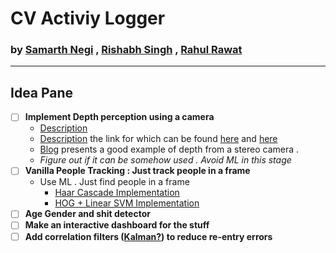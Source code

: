 # CV Activiy Logger


### by [Samarth Negi](https://n-s405.github.io) , [Rishabh Singh]() , [Rahul Rawat]()

_________


## Idea Pane 
- [ ] __Implement Depth perception using a camera__ <br/> 
    - [Description](https://opencv-python-tutroals.readthedocs.io/en/latest/py_tutorials/py_calib3d/py_depthmap/py_depthmap.html#py-depthmap)<br/> 
    - [Description](https://www.youtube.com/watch?v=KNft4RFsK28) the link for which can be found [here](http://visual.cs.ucl.ac.uk/pubs/monoDepth/) and [here](https://github.com/mrharicot/monodepth)<br/>
    - [Blog](https://albertarmea.com/post/opencv-stereo-camera/)  presents a good example of depth from a stereo camera . <br/>
    - _Figure out if it can be somehow used . Avoid ML in this stage_
- [ ] __Vanilla People Tracking : Just track people in a frame__ 
    - Use ML . Just find people in a frame 
        - [Haar Cascade Implementation](https://medium.com/@madhawavidanapathirana/https-medium-com-madhawavidanapathirana-real-time-human-detection-in-computer-vision-part-1-2acb851f4e55)
        - [HOG + Linear SVM Implementation](https://www.pyimagesearch.com/2015/11/09/pedestrian-detection-opencv/)
- [ ] __Age Gender and shit detector__ 
- [ ] __Make an interactive dashboard for the stuff__ 
- [ ] __Add correlation filters ([Kalman?](https://en.wikipedia.org/wiki/Kalman_filter)) to reduce re-entry errors__  
